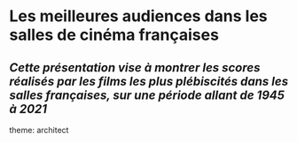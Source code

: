 # Les meilleures audiences dans les salles de cinéma françaises
## *Cette présentation vise à montrer les scores réalisés par les films les plus plébiscités dans les salles françaises, sur une période allant de 1945 à 2021*
theme: architect

